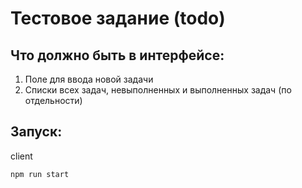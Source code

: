 # Тестовое задание (todo)

## Что должно быть в интерфейсе:
1. Поле для ввода новой задачи
2. Списки всех задач, невыполненных и выполненных задач (по отдельности)

## Запуск:

client
```
npm run start

```
